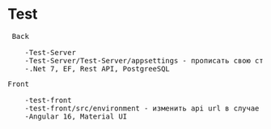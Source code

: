 # Test
 
<pre>
 Back<br>
    -Test-Server
    -Test-Server/Test-Server/appsettings - прописать свою строку подключения к БД
    -.Net 7, EF, Rest API, PostgreeSQL
</pre>
<pre>
Front<br>
    -test-front
    -test-front/src/environment - изменить api url в случае запуска сервера на другом порте.
    -Angular 16, Material UI
</pre>
